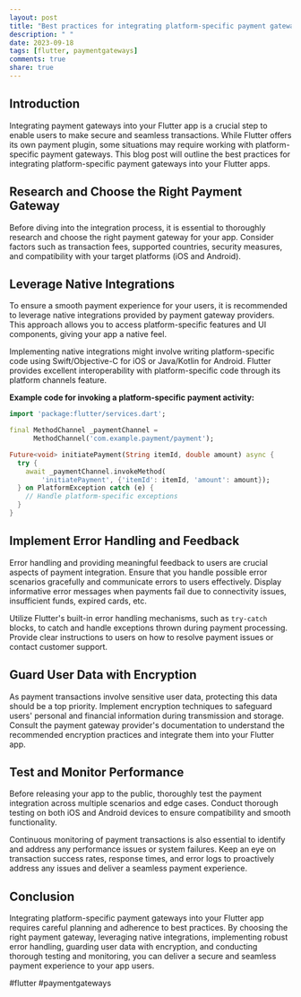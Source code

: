 ```yaml
---
layout: post
title: "Best practices for integrating platform-specific payment gateways in Flutter apps."
description: " "
date: 2023-09-18
tags: [flutter, paymentgateways]
comments: true
share: true
---
```


## Introduction

Integrating payment gateways into your Flutter app is a crucial step to enable users to make secure and seamless transactions. While Flutter offers its own payment plugin, some situations may require working with platform-specific payment gateways. This blog post will outline the best practices for integrating platform-specific payment gateways into your Flutter apps.

## Research and Choose the Right Payment Gateway

Before diving into the integration process, it is essential to thoroughly research and choose the right payment gateway for your app. Consider factors such as transaction fees, supported countries, security measures, and compatibility with your target platforms (iOS and Android).

## Leverage Native Integrations

To ensure a smooth payment experience for your users, it is recommended to leverage native integrations provided by payment gateway providers. This approach allows you to access platform-specific features and UI components, giving your app a native feel.

Implementing native integrations might involve writing platform-specific code using Swift/Objective-C for iOS or Java/Kotlin for Android. Flutter provides excellent interoperability with platform-specific code through its platform channels feature.

**Example code for invoking a platform-specific payment activity:**

```dart
import 'package:flutter/services.dart';

final MethodChannel _paymentChannel =
      MethodChannel('com.example.payment/payment');

Future<void> initiatePayment(String itemId, double amount) async {
  try {
    await _paymentChannel.invokeMethod(
        'initiatePayment', {'itemId': itemId, 'amount': amount});
  } on PlatformException catch (e) {
    // Handle platform-specific exceptions
  }
}
```

## Implement Error Handling and Feedback

Error handling and providing meaningful feedback to users are crucial aspects of payment integration. Ensure that you handle possible error scenarios gracefully and communicate errors to users effectively. Display informative error messages when payments fail due to connectivity issues, insufficient funds, expired cards, etc.

Utilize Flutter's built-in error handling mechanisms, such as `try-catch` blocks, to catch and handle exceptions thrown during payment processing. Provide clear instructions to users on how to resolve payment issues or contact customer support.

## Guard User Data with Encryption

As payment transactions involve sensitive user data, protecting this data should be a top priority. Implement encryption techniques to safeguard users' personal and financial information during transmission and storage. Consult the payment gateway provider's documentation to understand the recommended encryption practices and integrate them into your Flutter app.

## Test and Monitor Performance

Before releasing your app to the public, thoroughly test the payment integration across multiple scenarios and edge cases. Conduct thorough testing on both iOS and Android devices to ensure compatibility and smooth functionality.

Continuous monitoring of payment transactions is also essential to identify and address any performance issues or system failures. Keep an eye on transaction success rates, response times, and error logs to proactively address any issues and deliver a seamless payment experience.

## Conclusion

Integrating platform-specific payment gateways into your Flutter app requires careful planning and adherence to best practices. By choosing the right payment gateway, leveraging native integrations, implementing robust error handling, guarding user data with encryption, and conducting thorough testing and monitoring, you can deliver a secure and seamless payment experience to your app users.

#flutter #paymentgateways